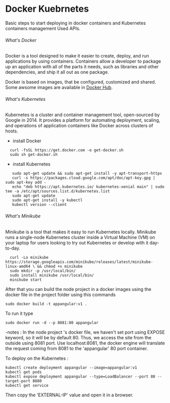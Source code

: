 Docker Kuebrnetes
==========================

Basic steps to start deploying in docker containers and Kubernetes containers management
Used APIs.

###### What's Docker
Docker is a tool designed to make it easier to create, deploy, and run applications by using containers. 
Containers allow a developer to package up an application with all of the parts it needs, 
such as libraries and other dependencies, and ship it all out as one package.

Docker is based on images, that be configured, customized and shared. Some awsome images are
available in [Docker Hub](https://hub.docker.com//).


###### What's Kubernetes
Kubernetes is a cluster and container management tool, open-sourced by Google in 2014. It provides a 
platform for automating deployment, scaling, and operations of application containers like Docker across clusters of hosts.

- install Docker
```
  curl -fsSL https://get.docker.com -o get-docker.sh
  sudo sh get-docker.sh
```


- install Kubernetes
```
   sudo apt-get update && sudo apt-get install -y apt-transport-https
   curl -s https://packages.cloud.google.com/apt/doc/apt-key.gpg | sudo apt-key add -
   echo "deb https://apt.kubernetes.io/ kubernetes-xenial main" | sudo tee -a /etc/apt/sources.list.d/kubernetes.list
   sudo apt-get update
   sudo apt-get install -y kubectl
   kubectl version --client
```

###### What's Minikube
Minikube is a tool that makes it easy to run Kubernetes locally. Minikube runs a single-node 
Kubernetes cluster inside a Virtual Machine (VM) on your laptop for users looking to try out Kubernetes or develop with it day-to-day.

```
  curl -Lo minikube https://storage.googleapis.com/minikube/releases/latest/minikube-linux-amd64 \ && chmod +x minikube
  sudo mkdir -p /usr/local/bin/
  sudo install minikube /usr/local/bin/
  minikube start
```

After that you can build the node project in a docker images using the docker file in the project folder
using this commands
```
sudo docker build -t appangular:v1 .
```

To run it type
```
sudo docker run -d --p 8081:80 appangular
```

-notes : 
  In the node project 's docker file, we haven't set port using EXPOSE keyword, so it will be by default 80. Thus, we access the site
from the outside using 8081 port. Use localhost:8081, the docker engine will translate the request coming from 8081 to the 'appangular' 
80 port container. 

To deploy on the Kubernetes : 
```
kubectl create deployment appangular --image=appangular:v1
kubectl get pods
kubectl expose deployment appangular --type=LoadBalancer --port 80 --target-port 8080
kubectl get service
```

Then copy the 'EXTERNAL-IP' value and open it in a browser.



